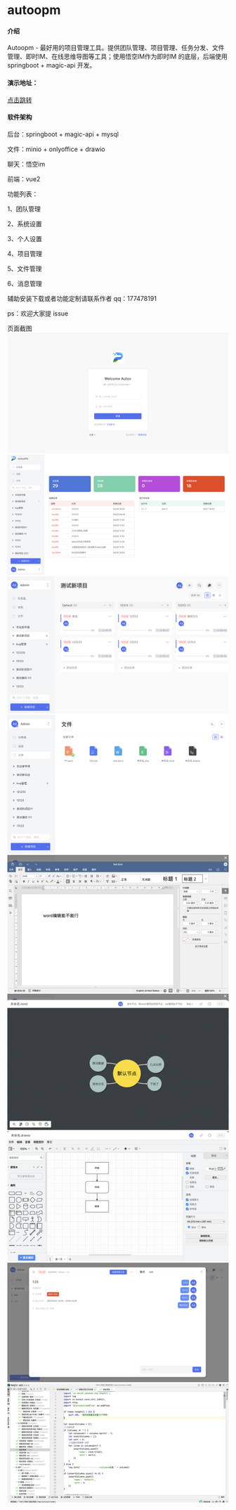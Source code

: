# autoopm

#### 介绍
Autoopm - 最好用的项目管理工具。提供团队管理、项目管理、任务分发、文件管理、即时IM、在线思维导图等工具；使用悟空IM作为即时IM 的底层，后端使用springboot + magic-api 开发。

#### 演示地址：

[点击跳转](http://82.157.62.190:8200)

#### 软件架构

后台：springboot + magic-api + mysql

文件：minio + onlyoffice + drawio

聊天：悟空im

前端：vue2

功能列表：

1、团队管理

2、系统设置

3、个人设置

4、项目管理

5、文件管理

6、消息管理


辅助安装下载或者功能定制请联系作者 qq：177478191



ps：欢迎大家提 issue

页面截图
![输入图片说明](WX20240402-013009@2x.png)
![输入图片说明](dashboard.png)
![输入图片说明](project@2x.png)
![输入图片说明](file1@2x.png)
![输入图片说明](file2@2x.png)
![输入图片说明](file3@2x.png)
![输入图片说明](file5@2x.png)
![输入图片说明](WX20240402-013122@2x.png)
![输入图片说明](magic-api.png)
